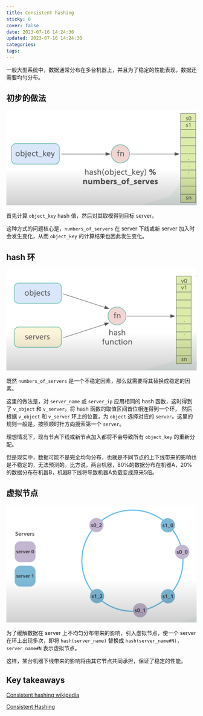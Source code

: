 ```yaml
---
title: Consistent hashing
sticky: 0
cover: false
date: 2023-07-16 14:24:30
updated: 2023-07-16 14:24:30
categories:
tags:
---
```


一般大型系统中，数据通常分布在多台机器上，并且为了稳定的性能表现，数据还需要均匀分布。

## 初步的做法

![simplest](../../../img/2023/consistent-hash-simple.png)

首先计算 `object_key` hash 值，然后对其取模得到目标 server。

这种方式的问题核心是，`numbers_of_servers` 在 server 下线或新 server 加入时会发生变化，从而 `object_key` 的计算结果也因此发生变化。

## hash 环

![ring](../../../img/2023/consistent-hash-ring.png)

既然 `numbers_of_servers` 是一个不稳定因素，那么就需要将其替换成稳定的因素。

这里的做法是，对 `server_name` 或 `server_ip` 应用相同的 hash 函数，这时得到了 `v_object` 和 `v_server`。将 hash 函数的取值区间首位相连得到一个环， 然后根据 `v_object` 和 `v_server` 环上的位置，为 `object` 选择对应的 `server`。这里的规则一般是，按照顺时针方向搜索第一个 `server`。

理想情况下，现有节点下线或新节点加入都将不会导致所有 `object_key` 的重新分配。

但是现实中，数据可能不是完全均匀分布，也就是不同节点的上下线带来的影响也是不稳定的，无法预测的。比方说，两台机器，80%的数据分布在机器A，20%的数据分布在机器B，机器B下线将导致机器A负载变成原来5倍。

## 虚拟节点

![virtual nodes](../../../img/2023/consistent-hash-virtual-nodes.png)

为了缓解数据在 server 上不均匀分布带来的影响，引入虚拟节点，使一个 server 在环上出现多次，即将 `hash(server_name)` 替换成 `hash(server_name#N)`，`server_name#N` 表示虚拟节点。

这样，某台机器下线带来的影响将由其它节点共同承担，保证了稳定的性能。

## Key takeaways

[Consistent hashing wikipedia](https://en.wikipedia.org/wiki/Consistent_hashing)

[Consistent Hashing](https://www.youtube.com/watch?v=UF9Iqmg94tk)
